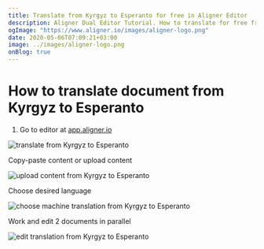 ```yaml
---
title: Translate from Kyrgyz to Esperanto for free in Aligner Editor
description: Aligner Dual Editor Tutorial. How to translate for free from Kyrgyz to Esperanto. Aligner is multilingual document management platform. 
ogImage: "https://www.aligner.io/images/aligner-logo.png"
date: 2020-05-06T07:09:21+03:00
image: ../images/aligner-logo.png
onBlog: true
---
```


# How to translate document from Kyrgyz to Esperanto

1. Go to editor at [app.aligner.io](https://app.aligner.io "Aligner App web page")

![translate from Kyrgyz to Esperanto](../aligner-blank-editor.png "translate from Kyrgyz to Esperanto")

Copy-paste content or upload content

![upload content from Kyrgyz to Esperanto](../aligner-uploaded-document.png "upload content from Kyrgyz to Esperanto")

Choose desired language

![choose machine translation from Kyrgyz to Esperanto](../aligner-language-dropdown.png "choose machine translation from Kyrgyz to Esperanto")

Work and edit 2 documents in parallel

![edit translation from Kyrgyz to Esperanto](../aligner-double-sitded-editor.png "edit translation from Kyrgyz to Esperanto")

